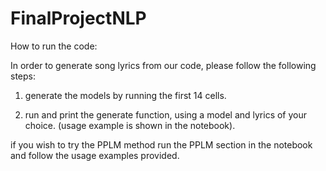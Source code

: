 # FinalProjectNLP

How to run the code: 

In order to generate song lyrics from our code, please follow the following steps:

1. generate the models by running the first 14 cells.

2. run and print the generate function, using a model and lyrics of your choice. (usage example is shown in the notebook).

if you wish to try the PPLM method run the PPLM section in the notebook and follow the usage examples provided.
